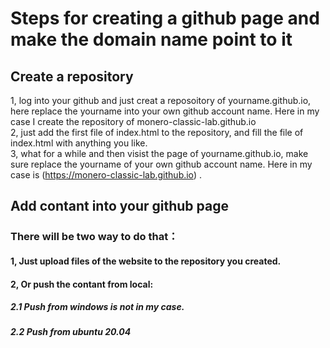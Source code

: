 # Steps for creating a github page and make the domain name point to it

## Create a repository
1, log into your github and just creat a reposoitory of yourname.github.io, here replace the yourname into your own github account name. Here in my case I create the repository of monero-classic-lab.github.io  
2, just add the first file of index.html to the repository, and fill the file of index.html with anything you like.  
3, what for a while and then visist the page of yourname.github.io, make sure replace the yourname of your own github account name. Here in my case is (https://monero-classic-lab.github.io) .

## Add contant into your github page
### There will be two way to do that：
#### 1, Just upload files of the website to the repository you created.
#### 2, Or push the contant from local: 
##### 2.1 Push from windows is not in my case.
##### 2.2 Push from ubuntu 20.04
